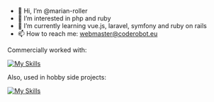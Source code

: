 - 👋 Hi, I’m @marian-roller
- 👀 I’m interested in php and ruby
- 🌱 I’m currently learning vue.js, laravel, symfony and ruby on rails
- 📫 How to reach me: webmaster@coderobot.eu

Commercially worked with:

[![My Skills](https://skillicons.dev/icons?i=php,html,css,js,bootstrap,docker,git,mysql,nodejs,&perline=1)](https://skillicons.dev)

Also, used in hobby side projects:

[![My Skills](https://skillicons.dev/icons?i=jquery,vue,heroku,postgres,ruby,rails,&perline=1)](https://skillicons.dev)
<!---
marian-roller/marian-roller is a ✨ special ✨ repository because its `README.md` (this file) appears on your GitHub profile.
You can click the Preview link to take a look at your changes.
--->
